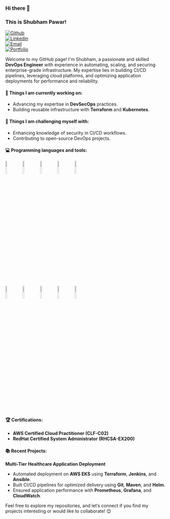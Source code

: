### Hi there 👋  
### This is Shubham Pawar!  

[![Github](https://img.shields.io/badge/-Github-000?style=flat&logo=Github&logoColor=white)](https://github.com/ShubhamPawar-3333)  
[![Linkedin](https://img.shields.io/badge/-LinkedIn-blue?style=flat&logo=Linkedin&logoColor=white)](https://www.linkedin.com/in/shubham-dilip-pawar)  
[![Email](https://img.shields.io/badge/-Email-c14438?style=flat&logo=Gmail&logoColor=white)](mailto:shuubham.pawar.368@gmail.com)  
[![Portfolio](https://img.shields.io/badge/-Portfolio-orange?style=flat&logo=Google-Chrome&logoColor=white)](https://shubhampawar-3333.github.io/Portfolio/)  

Welcome to my GitHub page! I'm Shubham, a passionate and skilled **DevOps Engineer** with experience in automating, scaling, and securing enterprise-grade infrastructure. My expertise lies in building CI/CD pipelines, leveraging cloud platforms, and optimizing application deployments for performance and reliability.  

#### 🌱 Things I am currently working on:  
- Advancing my expertise in **DevSecOps** practices.  
- Building reusable infrastructure with **Terraform** and **Kubernetes**.  

#### :muscle: Things I am challenging myself with:  
- Enhancing knowledge of security in CI/CD workflows.  
- Contributing to open-source DevOps projects.  

#### :computer: Programming languages and tools:  
<p>  
<code><img width="10%" src="https://www.vectorlogo.zone/logos/python/python-ar21.svg"></code>  
<code><img width="10%" src="https://www.vectorlogo.zone/logos/java/java-ar21.svg"></code>  
<code><img width="10%" src="https://www.vectorlogo.zone/logos/docker/docker-ar21.svg"></code>  
<code><img width="10%" src="https://www.vectorlogo.zone/logos/kubernetes/kubernetes-ar21.svg"></code>  
<code><img width="10%" src="https://www.vectorlogo.zone/logos/terraformio/terraformio-ar21.svg"></code>  
<br />  
<code><img width="10%" src="https://www.vectorlogo.zone/logos/amazon_aws/amazon_aws-ar21.svg"></code>  
<code><img width="10%" src="https://www.vectorlogo.zone/logos/prometheusio/prometheusio-ar21.svg"></code>  
<code><img width="10%" src="https://www.vectorlogo.zone/logos/grafana/grafana-ar21.svg"></code>  
<code><img width="10%" src="https://www.vectorlogo.zone/logos/jenkins/jenkins-ar21.svg"></code>  
<code><img width="10%" src="https://www.vectorlogo.zone/logos/linux/linux-ar21.svg"></code>  
</p>  

#### 🏆 Certifications:  
- **AWS Certified Cloud Practitioner (CLF-C02)**  
- **RedHat Certified System Administrator (RHCSA-EX200)**  

#### 📚 Recent Projects:  
**Multi-Tier Healthcare Application Deployment**  
- Automated deployment on **AWS EKS** using **Terraform**, **Jenkins**, and **Ansible**.  
- Built CI/CD pipelines for optimized delivery using **Git**, **Maven**, and **Helm**.  
- Ensured application performance with **Prometheus**, **Grafana**, and **CloudWatch**.  

Feel free to explore my repositories, and let’s connect if you find my projects interesting or would like to collaborate! 😊  
